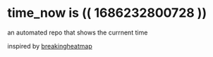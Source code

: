 # time_now is (( 1686232800728 ))

an automated repo that shows the currnent time

inspired by [breakingheatmap](https://github.com/breakingheatmap/breakingheatmap)